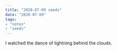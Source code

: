 ```yaml
---
title: "2020-07-09 seeds"
date: "2020-07-09"
tags:
- "notes"
- "seeds"
---
```


I watched the dance of lightning behind the clouds.